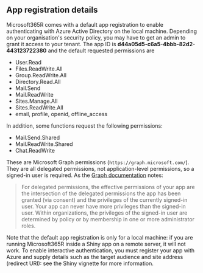 ## App registration details

Microsoft365R comes with a default app registration to enable authenticating with Azure Active Directory on the local machine. Depending on your organisation's security policy, you may have to get an admin to grant it access to your tenant.  The app ID is **d44a05d5-c6a5-4bbb-82d2-443123722380** and the default requested permissions are

- User.Read
- Files.ReadWrite.All
- Group.ReadWrite.All
- Directory.Read.All
- Mail.Send
- Mail.ReadWrite
- Sites.Manage.All
- Sites.ReadWrite.All
- email, profile, openid, offline_access

In addition, some functions request the following permissions:

- Mail.Send.Shared
- Mail.ReadWrite.Shared
- Chat.ReadWrite

These are Microsoft Graph permissions (`https://graph.microsoft.com/`). They are all delegated permissions, not application-level permissions, so a signed-in user is required. As the [Graph documentation](https://docs.microsoft.com/en-us/graph/auth/auth-concepts#microsoft-graph-permissions) notes:

> For delegated permissions, the effective permissions of your app are the intersection of the delegated permissions the app has been granted (via consent) and the privileges of the currently signed-in user. Your app can never have more privileges than the signed-in user. Within organizations, the privileges of the signed-in user are determined by policy or by membership in one or more administrator roles.

Note that the default app registration is only for a local machine: if you are running Microsoft365R inside a Shiny app on a remote server, it will not work. To enable interactive authentication, you must register your app with Azure and supply details such as the target audience and site address (redirect URI): see the Shiny vignette for more information.

